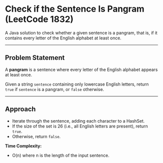 # Check if the Sentence Is Pangram (LeetCode 1832)

A Java solution to check whether a given sentence is a pangram, that is, if it contains every letter of the English alphabet at least once.

---

## Problem Statement

A **pangram** is a sentence where every letter of the English alphabet appears at least once.

Given a string `sentence` containing only lowercase English letters, return `true` if `sentence` is a pangram, or `false` otherwise.

---

## Approach

- Iterate through the sentence, adding each character to a HashSet.
- If the size of the set is 26 (i.e., all English letters are present), return `true`.
- Otherwise, return `false`.

**Time Complexity:**  
- O(n) where n is the length of the input sentence.

